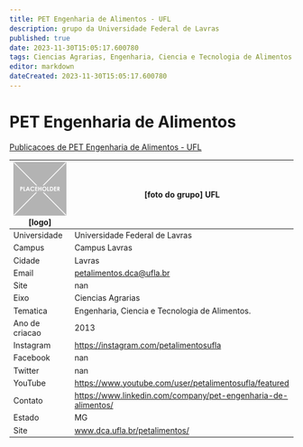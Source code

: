 ```yaml
---
title: PET Engenharia de Alimentos - UFL
description: grupo da Universidade Federal de Lavras
published: true
date: 2023-11-30T15:05:17.600780
tags: Ciencias Agrarias, Engenharia, Ciencia e Tecnologia de Alimentos.
editor: markdown
dateCreated: 2023-11-30T15:05:17.600780
---
```


# PET Engenharia de Alimentos

[Publicacoes de PET Engenharia de Alimentos - UFL](/atividade/151PETEngenhariadeAlimentosUFL/feed)

| ![placeholder.png](/placeholder.png) [logo] | [foto do grupo] UFL         |
| ------------------------------------------- | ------------------------------------------------- |
| Universidade                                | Universidade Federal de Lavras      |
| Campus                                      | Campus Lavras            |
| Cidade                                      | Lavras             |
| Email                                       | petalimentos.dca@ufla.br             |
| Site                                        | nan              |
| Eixo                                        | Ciencias Agrarias              |
| Tematica                                    | Engenharia, Ciencia e Tecnologia de Alimentos.          |
| Ano de criacao                              | 2013        |
| Instagram                                   | https://instagram.com/petalimentosufla         |
| Facebook                                    | nan          |
| Twitter                                     | nan           |
| YouTube                                     | https://www.youtube.com/user/petalimentosufla/featured           |
| Contato                                     | https://www.linkedin.com/company/pet-engenharia-de-alimentos/         |
| Estado                                      |  MG            |
| Site                                        | www.dca.ufla.br/petalimentos/ |
